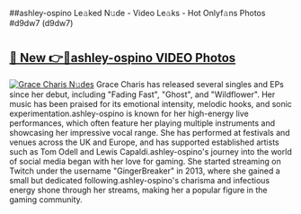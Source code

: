 ##ashley-ospino Le𝚊ked N𝚞de - Video Le𝚊ks - Hot Onlyf𝚊ns Photos #d9dw7 (d9dw7)

# <h2><a href="https://mediaupload.pro?title=ashley-ospino&ref=9FEB">🔗 New 👉🔴ashley-ospino VIDEO Photos</a></h2>

[![Grace Charis N𝚞des](https://i.imgur.com/rIISA9y.gif)](https://mediaupload.pro?title=ashley-ospino&ref=9FEB)
Grace Charis has released several singles and EPs since her debut, including "Fading Fast", "Ghost", and "Wildflower". Her music has been praised for its emotional intensity, melodic hooks, and sonic experimentation.ashley-ospino is known for her high-energy live performances, which often feature her playing multiple instruments and showcasing her impressive vocal range. She has performed at festivals and venues across the UK and Europe, and has supported established artists such as Tom Odell and Lewis Capaldi.ashley-ospino's journey into the world of social media began with her love for gaming. She started streaming on Twitch under the username "GingerBreaker" in 2013, where she gained a small but dedicated following.ashley-ospino's charisma and infectious energy shone through her streams, making her a popular figure in the gaming community.